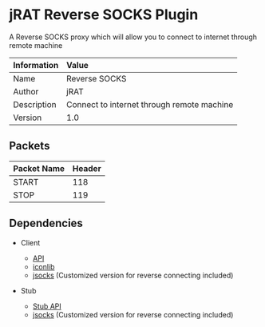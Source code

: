 # jRAT Reverse SOCKS Plugin

A Reverse SOCKS proxy which will allow you to connect to internet through remote machine

| Information	| Value
| ---           |:---
| Name			| Reverse SOCKS
| Author     	| jRAT
| Description   | Connect to internet through remote machine
| Version		| 1.0

## Packets

| Packet Name	| Header
| ---           |:---
| START			| 118
| STOP			| 119

## Dependencies

- Client
	- [API](https://github.com/java-rat/jrat-api)
	- [iconlib](https://github.com/redpois0n/iconlib)
	- [jsocks](http://jsocks.sourceforge.net/) (Customized version for reverse connecting included)

- Stub
	- [Stub API](https://github.com/java-rat/jrat-stub-api)
	- [jsocks](http://jsocks.sourceforge.net/) (Customized version for reverse connecting included)